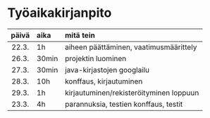 # Työaikakirjanpito

| päivä | aika  | mitä tein                               |
| :---: | :---- | :-------------------------------------- |
| 22.3. | 1h    | aiheen päättäminen, vaatimusmäärittely  |
| 26.3. | 30min | projektin luominen                      |
| 27.3. | 30min | java-kirjastojen googlailu              |
| 28.3. | 10h   | konffaus, kirjautuminen                 |
| 29.3. | 1h    | kirjautuminen/rekisteröityminen loppuun |
| 23.3. | 4h    | parannuksia, testien konffaus, testit   |

